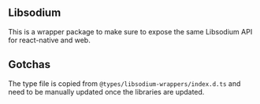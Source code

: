 ## Libsodium

This is a wrapper package to make sure to expose the same Libsodium API for react-native and web.

## Gotchas

The type file is copied from `@types/libsodium-wrappers/index.d.ts` and need to be manually updated once the libraries are updated.
